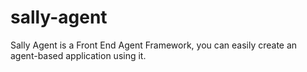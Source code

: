 # sally-agent
Sally Agent is a Front End Agent Framework, you can easily create an agent-based application using it.
